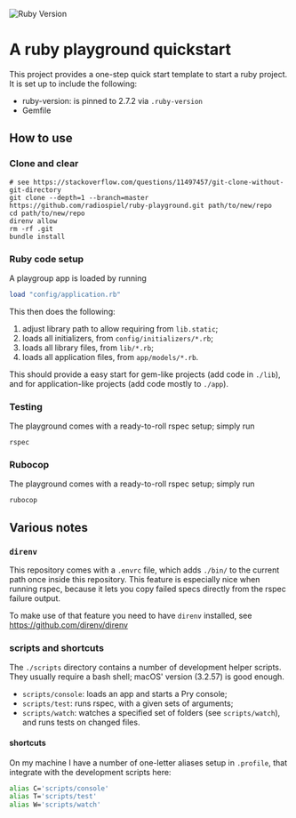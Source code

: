 ![Ruby Version](https://img.shields.io/badge/ruby-2.7.2-blue)

# A ruby playground quickstart

This project provides a one-step quick start template to start a ruby project. It is set up to include the following:

- ruby-version: is pinned to 2.7.2 via `.ruby-version`
- Gemfile

## How to use

### Clone and clear

    # see https://stackoverflow.com/questions/11497457/git-clone-without-git-directory
    git clone --depth=1 --branch=master https://github.com/radiospiel/ruby-playground.git path/to/new/repo
    cd path/to/new/repo
    direnv allow
    rm -rf .git
    bundle install

### Ruby code setup

A playgroup app is loaded by running

```ruby
load "config/application.rb"
```

This then does the following:

1. adjust library path to allow requiring from `lib.static`;
2. loads all initializers, from `config/initializers/*.rb`;
3. loads all library files, from `lib/*.rb`;
4. loads all application files, from `app/models/*.rb`.

This should provide a easy start for gem-like projects (add code in `./lib`), and for application-like projects (add code mostly to `./app`).

### Testing

The playground comes with a ready-to-roll rspec setup; simply run

    rspec

### Rubocop

The playground comes with a ready-to-roll rspec setup; simply run

    rubocop

## Various notes

### `direnv`

This repository comes with a `.envrc` file, which adds `./bin/` to the current path
once inside this repository. This feature is especially nice when running rspec, 
because it lets you copy failed specs directly from the rspec failure output.

To make use of that feature you need to have `direnv` installed, see https://github.com/direnv/direnv

### scripts and shortcuts

The `./scripts` directory contains a number of development helper scripts. They
usually require a bash shell; macOS' version (3.2.57) is good enough.

- `scripts/console`: loads an app and starts a Pry console;
- `scripts/test`: runs rspec, with a given sets of arguments;
- `scripts/watch`: watches a specified set of folders (see `scripts/watch`), and runs tests on changed files.

#### shortcuts

On my machine I have a number of one-letter aliases setup in `.profile`, that
integrate with the development scripts here:

```bash
alias C='scripts/console'
alias T='scripts/test'
alias W='scripts/watch'
```
